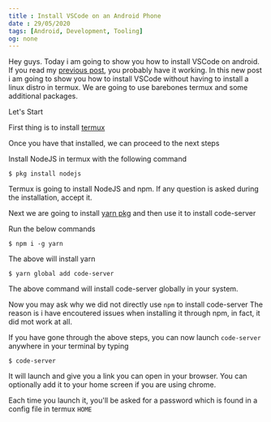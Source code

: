 ```yaml
---
title : Install VSCode on an Android Phone
date : 29/05/2020
tags: [Android, Development, Tooling]
og: none
---
```


Hey guys. Today i am going to show you how to install 
VSCode on android. If you read my [previous post](https://dev.to/josiasaurel/how-to-install-vscode-on-android-5f8d),
you probably have it working. In this new post i am going to
show you how to install VSCode without having to install a 
linux distro in termux. We are going to use barebones termux
and some additional packages.

Let's Start

First thing is to install [termux](https://play.google.com/store/apps/details?id=com.termux)

Once you have that installed, we can proceed to the next steps

Install NodeJS in termux with the following command
```shell
$ pkg install nodejs
```

Termux is going to install NodeJS and npm. If any question is asked during the installation, accept it.

Next we are going to install [yarn pkg](https://yarnpkg.com/) and then use it to install code-server

Run the below commands

```shell
$ npm i -g yarn
```
The above will install yarn

```shell
$ yarn global add code-server
```

The above command will install code-server globally in your system.

Now you may ask why we did not directly use ``` npm ``` to install code-server
The reason is i have encoutered issues when installing it through npm, in fact, it did mot work at all.

If you have gone through the above steps, you can now launch ``` code-server ``` anywhere in your terminal by typing
```shell
$ code-server
```
It will launch and give you a link you can open in your browser. You can optionally add it to your home screen if you are using chrome.

Each time you launch it, you'll be asked for a password which is found in a config file in termux ``` HOME ```

